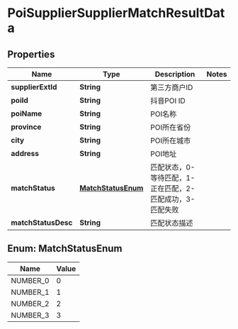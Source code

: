 # PoiSupplierSupplierMatchResultData

## Properties
Name | Type | Description | Notes
------------ | ------------- | ------------- | -------------
**supplierExtId** | **String** | 第三方商户ID | 
**poiId** | **String** | 抖音POI ID | 
**poiName** | **String** | POI名称 | 
**province** | **String** | POI所在省份 | 
**city** | **String** | POI所在城市 | 
**address** | **String** | POI地址 | 
**matchStatus** | [**MatchStatusEnum**](#MatchStatusEnum) | 匹配状态，0-等待匹配，1-正在匹配，2-匹配成功，3-匹配失败 | 
**matchStatusDesc** | **String** | 匹配状态描述 | 

<a name="MatchStatusEnum"></a>
## Enum: MatchStatusEnum
Name | Value
---- | -----
NUMBER_0 | 0
NUMBER_1 | 1
NUMBER_2 | 2
NUMBER_3 | 3
